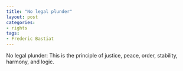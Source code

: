 ```yaml
---
title: "No legal plunder"
layout: post
categories:
- rights
tags:
- Frederic Bastiat
---
```


No legal plunder: This is the principle of justice, peace, order, stability, harmony, and logic.